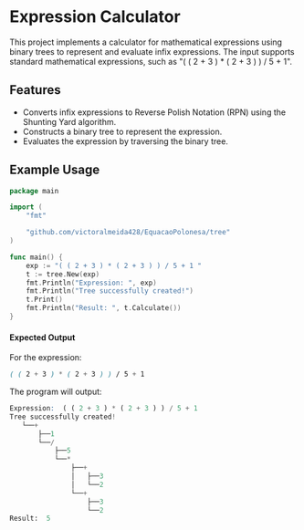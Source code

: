
# Expression Calculator
This project implements a calculator for mathematical expressions using binary trees to represent and evaluate infix expressions. The input supports standard mathematical expressions, such as "( ( 2 + 3 ) * ( 2 + 3 ) ) / 5 + 1".

## Features
- Converts infix expressions to Reverse Polish Notation (RPN) using the Shunting Yard algorithm.
- Constructs a binary tree to represent the expression.
- Evaluates the expression by traversing the binary tree.

## Example Usage
```go
package main

import (
	"fmt"

	"github.com/victoralmeida428/EquacaoPolonesa/tree"
)

func main() {
	exp := "( ( 2 + 3 ) * ( 2 + 3 ) ) / 5 + 1 "
	t := tree.New(exp)
	fmt.Println("Expression: ", exp)
	fmt.Println("Tree successfully created!")
	t.Print()
	fmt.Println("Result: ", t.Calculate())
}

```
#### Expected Output
For the expression:
```scss
( ( 2 + 3 ) * ( 2 + 3 ) ) / 5 + 1
```
The program will output:
```scss
Expression:  ( ( 2 + 3 ) * ( 2 + 3 ) ) / 5 + 1 
Tree successfully created!
   └──+
       ├──1
       └──/
           ├──5
           └──*
               ├──+
               │   ├──3
               │   └──2
               └──+
                   ├──3
                   └──2
Result:  5

```

